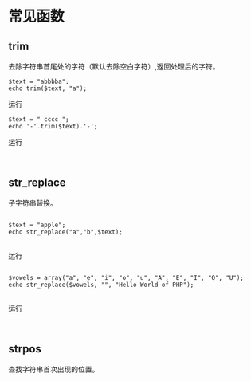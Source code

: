 # 常见函数

## trim

去除字符串首尾处的字符（默认去除空白字符）,返回处理后的字符。

<div x-data>
<pre>
<code class="language-PHP" x-ref="code">$text = "abbbba";
echo trim($text, "a");</code>
</pre>
    <div class="flex justify-end">
        <div class="btn"  x-data x-show="window.runner != undefined" x-on:click="$store.r1=window.runner($refs.code.innerText)">运行</div>
    </div>
</div>

<div x-data>
<pre>
<code class="language-PHP" x-ref="code">$text = " cccc ";
echo '-'.trim($text).'-';</code>
</pre>
    <div class="flex justify-end" x-show="window.runner != undefined">
        <div class="btn" x-data x-show="window.runner != undefined" x-on:click="$store.r1=window.runner($refs.code.innerText)">运行</div>
    </div>
</div>

<div x-data x-show="$store.r1 != ''">
<pre>
    <code x-html="$store.r1" class="mt-2"></code>
</pre>
</div>

## str_replace

子字符串替换。

<div x-data>
<pre>
<code class="language-PHP" x-ref="code">
$text = "apple";
echo str_replace("a","b",$text);
</code>
</pre>
    <div class="flex justify-end">
        <div class="btn" x-show="window.runner != undefined" x-on:click="$store.r2=window.runner($refs.code.innerText)">运行</div>
    </div>
</div>

<div x-data>
<pre>
<code class="language-PHP" x-ref="code">
$vowels = array("a", "e", "i", "o", "u", "A", "E", "I", "O", "U");
echo str_replace($vowels, "", "Hello World of PHP");
</code>
</pre>
    <div class="flex justify-end">
        <div class="btn" x-show="window.runner != undefined" x-on:click="$store.r2=window.runner($refs.code.innerText)">运行</div>
    </div>
</div>

<div x-data x-show="$store.r2 != ''">
<pre>
    <code x-html="$store.r2" class="mt-2"></code>
</pre>
</div>

## strpos

查找字符串首次出现的位置。

<script>
window.document.addEventListener('alpine:init', () => {
    Alpine.store('r1', '')
    Alpine.store('r2', '')
    Alpine.store('r3', '')
})

window.Alpine.start()
</script>

